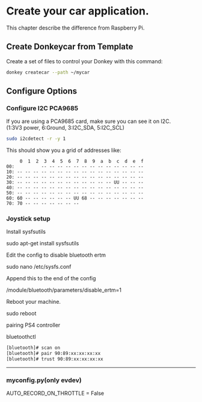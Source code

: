 # Create your car application.

This chapter describe the difference from Raspberry Pi.

## Create Donkeycar from Template

Create a set of files to control your Donkey with this command:

```bash
donkey createcar --path ~/mycar
```



## Configure Options

### Configure I2C PCA9685

If you are using a PCA9685 card, make sure you can see it on I2C.  
(1:3V3 power, 6:Ground, 3:I2C_SDA, 5:I2C_SCL)

```bash
sudo i2cdetect -r -y 1
```

This should show you a grid of addresses like:

```
     0  1  2  3  4  5  6  7  8  9  a  b  c  d  e  f
00:          -- -- -- -- -- -- -- -- -- -- -- -- --
10: -- -- -- -- -- -- -- -- -- -- -- -- -- -- -- --
20: -- -- -- -- -- -- -- -- -- -- -- -- -- -- -- --
30: -- -- -- -- -- -- -- -- -- -- -- -- UU -- -- --
40: -- -- -- -- -- -- -- -- -- -- -- -- -- -- -- --
50: -- -- -- -- -- -- -- -- -- -- -- -- -- -- -- --
60: 60 -- -- -- -- -- -- UU 68 -- -- -- -- -- -- --
70: 70 -- -- -- -- -- -- --
```



### Joystick setup

Install sysfsutils

  sudo apt-get install sysfsutils

Edit the config to disable bluetooth ertm

  sudo nano /etc/sysfs.conf

Append this to the end of the config

  /module/bluetooth/parameters/disable_ertm=1

Reboot your machine.

  sudo reboot


pairing PS4 controller

bluetoothctl
```bash
[bluetooth]# scan on
[bluetooth]# pair 90:89:xx:xx:xx:xx
[bluetooth]# trust 90:89:xx:xx:xx:xx
```

-------


### myconfig.py(only evdev)
AUTO_RECORD_ON_THROTTLE = False

